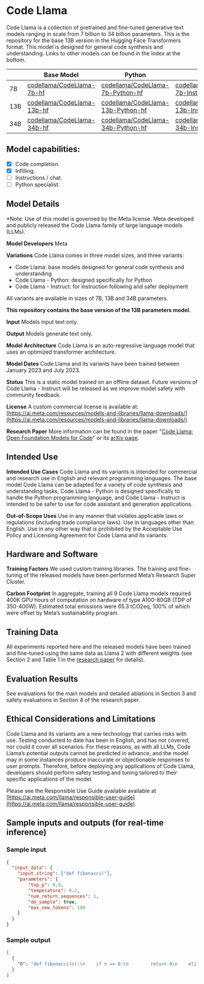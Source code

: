 # **Code Llama**

Code Llama is a collection of pretrained and fine-tuned generative text models ranging in scale from 7 billion to 34 billion parameters. This is the repository for the base 13B version in the Hugging Face Transformers format. This model is designed for general code synthesis and understanding. Links to other models can be found in the index at the bottom.

|     | Base Model                                                                    | Python                                                                                      | Instruct                                                                                        |
| --- | ----------------------------------------------------------------------------- | ------------------------------------------------------------------------------------------- | ----------------------------------------------------------------------------------------------- |
| 7B  | [codellama/CodeLlama-7b-hf](https://huggingface.co/codellama/CodeLlama-7b-hf) | [codellama/CodeLlama-7b-Python-hf](https://huggingface.co/codellama/CodeLlama-7b-Python-hf) | [codellama/CodeLlama-7b-Instruct-hf](https://huggingface.co/codellama/CodeLlama-7b-Instruct-hf) |
| 13B  | [codellama/CodeLlama-13b-hf](https://huggingface.co/codellama/CodeLlama-13b-hf) | [codellama/CodeLlama-13b-Python-hf](https://huggingface.co/codellama/CodeLlama-13b-Python-hf) | [codellama/CodeLlama-13b-Instruct-hf](https://huggingface.co/codellama/CodeLlama-13b-Instruct-hf) |
| 34B  | [codellama/CodeLlama-34b-hf](https://huggingface.co/codellama/CodeLlama-34b-hf) | [codellama/CodeLlama-34b-Python-hf](https://huggingface.co/codellama/CodeLlama-34b-Python-hf) | [codellama/CodeLlama-34b-Instruct-hf](https://huggingface.co/codellama/CodeLlama-34b-Instruct-hf) |

## Model capabilities:

- [x] Code completion.
- [x] Infilling.
- [ ] Instructions / chat.
- [ ] Python specialist.

## Model Details
*Note: Use of this model is governed by the Meta license. Meta developed and publicly released the Code Llama family of large language models (LLMs).

**Model Developers** Meta

**Variations** Code Llama comes in three model sizes, and three variants:

* Code Llama: base models designed for general code synthesis and understanding
* Code Llama - Python: designed specifically for Python
* Code Llama - Instruct: for instruction following and safer deployment

All variants are available in sizes of 7B, 13B and 34B parameters.

**This repository contains the base version of the 13B parameters model.**

**Input** Models input text only.

**Output** Models generate text only.

**Model Architecture** Code Llama is an auto-regressive language model that uses an optimized transformer architecture.

**Model Dates** Code Llama and its variants have been trained between January 2023 and July 2023.

**Status** This is a static model trained on an offline dataset. Future versions of Code Llama - Instruct will be released as we improve model safety with community feedback.

**License** A custom commercial license is available at: [https://ai.meta.com/resources/models-and-libraries/llama-downloads/](https://ai.meta.com/resources/models-and-libraries/llama-downloads/)

**Research Paper** More information can be found in the paper "[Code Llama: Open Foundation Models for Code](https://ai.meta.com/research/publications/code-llama-open-foundation-models-for-code/)" or its [arXiv page](https://arxiv.org/abs/2308.12950).

## Intended Use
**Intended Use Cases** Code Llama and its variants is intended for commercial and research use in English and relevant programming languages. The base model Code Llama can be adapted for a variety of code synthesis and understanding tasks, Code Llama - Python is designed specifically to handle the Python programming language, and Code Llama - Instruct is intended to be safer to use for code assistant and generation applications.

**Out-of-Scope Uses** Use in any manner that violates applicable laws or regulations (including trade compliance laws). Use in languages other than English. Use in any other way that is prohibited by the Acceptable Use Policy and Licensing Agreement for Code Llama and its variants.

## Hardware and Software
**Training Factors** We used custom training libraries. The training and fine-tuning of the released models have been performed Meta’s Research Super Cluster.

**Carbon Footprint** In aggregate, training all 9 Code Llama models required 400K GPU hours of computation on hardware of type A100-80GB (TDP of 350-400W). Estimated total emissions were 65.3 tCO2eq, 100% of which were offset by Meta’s sustainability program.

## Training Data

All experiments reported here and the released models have been trained and fine-tuned using the same data as Llama 2 with different weights (see Section 2 and Table 1 in the [research paper](https://ai.meta.com/research/publications/code-llama-open-foundation-models-for-code/) for details).

## Evaluation Results

See evaluations for the main models and detailed ablations in Section 3 and safety evaluations in Section 4 of the research paper.


## Ethical Considerations and Limitations

Code Llama and its variants are a new technology that carries risks with use. Testing conducted to date has been in English, and has not covered, nor could it cover all scenarios. For these reasons, as with all LLMs, Code Llama’s potential outputs cannot be predicted in advance, and the model may in some instances produce inaccurate or objectionable responses to user prompts. Therefore, before deploying any applications of Code Llama, developers should perform safety testing and tuning tailored to their specific applications of the model.

Please see the Responsible Use Guide available available at [https://ai.meta.com/llama/responsible-user-guide](https://ai.meta.com/llama/responsible-user-guide).


## Sample inputs and outputs (for real-time inference)

### Sample input

```json
{
  "input_data": {
    "input_string": ["def fibonacci("],
    "parameters": {
        "top_p": 0.9,
        "temperature": 0.2, 
        "num_return_sequences": 1,
        "do_sample": true,
        "max_new_tokens": 100
    }
  }
}

```

### Sample output
```json
[
  {
    "0": "def fibonacci(n):\n    if n == 0:\n        return 0\n    elif n == 1:\n        return 1\n    else:\n        return fibonacci(n - 1) + fibonacci(n - 2)\n\n\ndef fibonacci_recursive(n):\n    if n == 0:\n        return 0\n    elif n == 1:\n        return 1\n    else:\n        return"
  }
]
```

